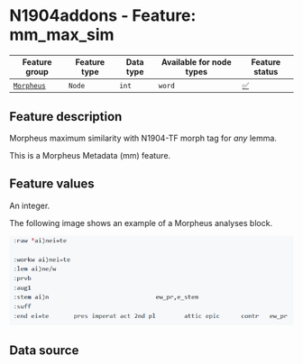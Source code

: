 # N1904addons - Feature: mm_max_sim

Feature group |Feature type | Data type | Available for node types | Feature status
---  | --- | --- | --- | ---
[`Morpheus`](README.md#feature-group-morpheus-analyses-meta-and-summary) | `Node`| `int` | `word` | [✅](featurestatus.md#Trustworthy "Trustworthy")

## Feature description

Morpheus maximum similarity with N1904-TF morph tag for *any* lemma.

This is a Morpheus Metadata (mm) feature.

## Feature values

An integer.

The following image shows an example of a Morpheus analyses block.

<IMG SRC="images/morpheus_block_example.png">

## Data source
